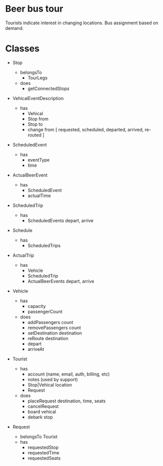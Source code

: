 # Beer bus tour

Tourists indicate interest in changing locations. Bus assignment based on
demand.

# Classes

- Stop
  - belongsTo
    - TourLegs
  - does
    - getConnectedStops

- VehicalEventDescription
  - has
    - Vehical
    - Stop from
    - Stop to
    - change from [ requested, scheduled, departed, arrived, re-routed ]

- ScheduledEvent
  - has
    - eventType
    - time

- ActualBeerEvent
  - has
    - ScheduledEvent
    - actualTime

- ScheduledTrip
  - has
    - ScheduledEvents depart, arrive

- Schedule
  - has
    - ScheduledTrips

- ActualTrip
  - has
    - Vehicle
    - ScheduledTrip
    - ActualBeerEvents depart, arrive

- Vehicle
  - has
    - capacity
    - passengerCount
  - does
    - addPassengers    count
    - removePassengers count
    - setDestination   destination
    - reRoute          destination
    - depart
    - arriveAt

- Tourist
  - has
    - account   (name, email, auth, billing, etc)
    - notes     (used by support)
    - Stop|Vehical location
    - Request
  - does
    - placeRequest destination, time, seats
    - cancelRequest
    - board vehical
    - debark stop

- Request
  - belongsTo Tourist
  - has
    - requestedStop
    - requestedTime
    - requestedSeats

